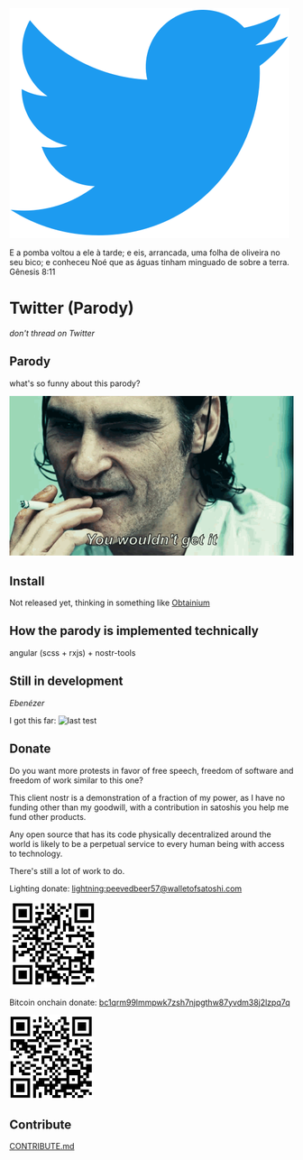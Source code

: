![twitter](./src/assets/twitter.svg)

E a pomba voltou a ele à tarde; e eis, arrancada, uma folha de oliveira no seu bico; e conheceu Noé que as águas tinham minguado de sobre a terra. 
Gênesis 8:11

# Twitter (Parody)
 _don't thread on Twitter_

## Parody

what's so funny about this parody?

![you wouldn't get it](./docs/you-wouldnt-get-it-joker.gif)

## Install
Not released yet, thinking in something like [Obtainium](https://github.com/ImranR98/Obtainium)

## How the parody is implemented technically
angular (scss + rxjs) + nostr-tools

## Still in development
_Ebenézer_

I got this far:
![last test](./docs/testing-twitter-parody-responsivity.gif)

## Donate
Do you want more protests in favor of free speech, freedom of software and freedom of work similar to this one?

This client nostr is a demonstration of a fraction of my power, as I have no funding other than my goodwill, with a contribution in satoshis you help me fund other products.

Any open source that has its code physically decentralized around the world is likely to be a perpetual service to every human being with access to technology.

There's still a lot of work to do.

Lighting donate: <a href="lightning:peevedbeer57@walletofsatoshi.com">lightning:peevedbeer57@walletofsatoshi.com</a>

![zap me](./docs/qrcode-wallet-lighting.png)

Bitcoin onchain donate: <a href="bitcoin:bc1qrm99lmmpwk7zsh7njpgthw87yvdm38j2lzpq7q">bc1qrm99lmmpwk7zsh7njpgthw87yvdm38j2lzpq7q</a>

![zap me](./docs/qrcode-wallet-bitcoin.png)

## Contribute
[CONTRIBUTE.md](./CONTRIBUTE.md)